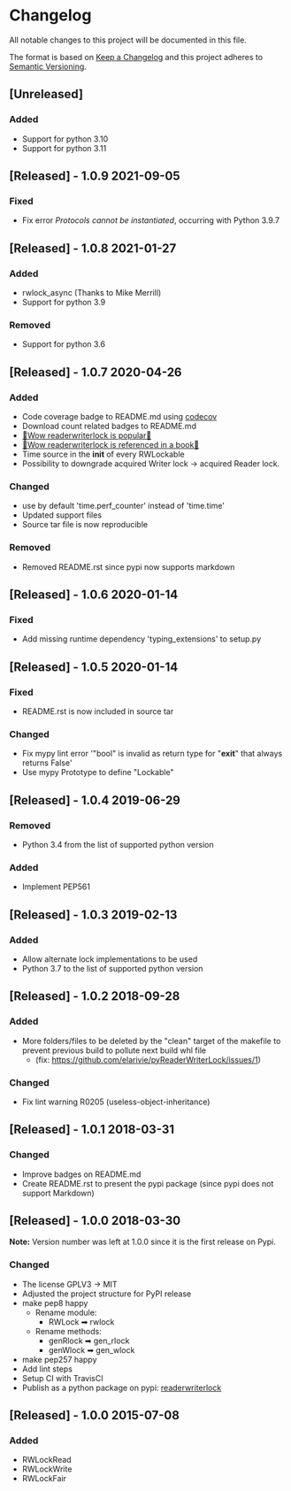 # Changelog
All notable changes to this project will be documented in this file.

The format is based on [Keep a Changelog](http://keepachangelog.com/en/1.0.0/)
and this project adheres to [Semantic Versioning](http://semver.org/spec/v2.0.0.html).

## [Unreleased]

### Added

- Support for python 3.10
- Support for python 3.11


## [Released] - 1.0.9 2021-09-05

### Fixed

- Fix error *Protocols cannot be instantiated*, occurring with Python 3.9.7

## [Released] - 1.0.8 2021-01-27

### Added

- rwlock_async (Thanks to Mike Merrill)
- Support for python 3.9

### Removed

- Support for python 3.6

## [Released] - 1.0.7 2020-04-26

### Added

- Code coverage badge to README.md using [codecov](https://codecov.io)
- Download count related badges to README.md
 - [🎉Wow readerwriterlock is popular🥳](https://blog.pepy.tech/python/packages/stats/2019/12/14/most-popular-python-packages-in-november-2019.html)
 - [🎉Wow readerwriterlock is referenced in a book🥳](https://books.google.ca/books?id=sgyLDwAAQBAJ&pg=PA448&lpg=PA448&dq=python+readerwriterlock&source=bl&ots=yeRTw8hNIg&sig=ACfU3U2i0cmjaFCOagBm914PsCNZTEijjA&hl=fr&sa=X&ved=2ahUKEwi1nqzx2YbpAhVpl3IEHQhgCKY4ChDoATAFegQICRAB#v=onepage&q=python%20readerwriterlock&f=false)
- Time source in the __init__ of every RWLockable
- Possibility to downgrade acquired Writer lock -> acquired Reader lock.

### Changed

- use by default 'time.perf_counter' instead of 'time.time'
- Updated support files
- Source tar file is now reproducible

### Removed

- Removed README.rst since pypi now supports markdown

## [Released] - 1.0.6 2020-01-14

### Fixed
- Add missing runtime dependency 'typing_extensions' to setup.py

## [Released] - 1.0.5 2020-01-14

### Fixed
- README.rst is now included in source tar

### Changed
- Fix mypy lint error '"bool" is invalid as return type for "__exit__" that always returns False'
- Use mypy Prototype to define "Lockable"

## [Released] - 1.0.4 2019-06-29

### Removed
- Python 3.4 from the list of supported python version

### Added
- Implement PEP561

## [Released] - 1.0.3 2019-02-13

### Added
- Allow alternate lock implementations to be used
- Python 3.7 to the list of supported python version

## [Released] - 1.0.2 2018-09-28

### Added
- More folders/files to be deleted by the "clean" target of the makefile to prevent previous build to pollute next build whl file
  - (fix: https://github.com/elarivie/pyReaderWriterLock/issues/1)

### Changed
- Fix lint warning R0205 (useless-object-inheritance)

## [Released] - 1.0.1 2018-03-31

### Changed
- Improve badges on README.md
- Create README.rst to present the pypi package (since pypi does not support Markdown)

## [Released] - 1.0.0 2018-03-30
**Note:** Version number was left at 1.0.0 since it is the first release on Pypi.

### Changed
- The license GPLV3 -> MIT
- Adjusted the project structure for PyPI release
- make pep8 happy
  - Rename module:
    - RWLock ➡ rwlock
  - Rename methods:
    - genRlock ➡ gen_rlock
    - genWlock ➡ gen_wlock
- make pep257 happy
- Add lint steps
- Setup CI with TravisCI
- Publish as a python package on pypi: [readerwriterlock](https://pypi.python.org/pypi/readerwriterlock)

## [Released] - 1.0.0 2015-07-08

### Added
- RWLockRead
- RWLockWrite
- RWLockFair

